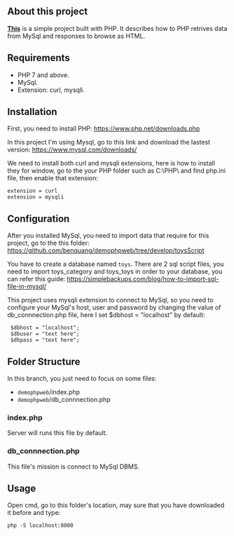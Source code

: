 ## About this project
**[This](https://github.com/benquang/demophpweb)** is a simple project built with PHP. It describes how to PHP retrives data from MySql and responses to browse as HTML.

## Requirements
- PHP 7 and above.
- MySql.
- Extension: curl, mysqli.

## Installation
First, you need to install PHP: https://www.php.net/downloads.php

In this project I'm using Mysql, go to this link and download the lastest version: https://www.mysql.com/downloads/

We need to install both curl and mysqli extensions, here is how to install they for window, go to the your PHP folder such as C:\PHP\ and find php.ini file, then enable that extension:
```
extension = curl
extension = mysqli
```
## Configuration
After you installed MySql, you need to import data that require for this project, go to the this folder: 
https://github.com/benquang/demophpweb/tree/develop/toysScript

You have to create a database named `toys`.
There are 2 sql script files, you need to import toys_category and toys_toys in order to your database, you can refer this guide: https://simplebackups.com/blog/how-to-import-sql-file-in-mysql/

This project uses mysqli extension to connect to MySql, so you need to configure your MySql's host, user and password by changing the value of db_connnection.php file, here I set $dbhost = "localhost" by default:
```
 $dbhost = "localhost";
 $dbuser = "text here";
 $dbpass = "text here";
```

## Folder Structure
In this branch, you just need to focus on some files:
- `demophpweb`/index.php
- `demophpweb`/db_connnection.php

### index.php
Server will runs this file by default.

### db_connnection.php
This file's mission is connect to MySql DBMS.

## Usage
Open cmd, go to this folder's location, may sure that you have downloaded it before and type:
```
php -S localhost:8000
```

